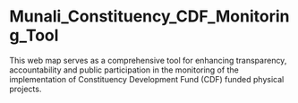 # Munali_Constituency_CDF_Monitoring_Tool
This web map serves as a comprehensive tool for enhancing transparency, accountability and public participation in the monitoring of the implementation of Constituency Development Fund (CDF) funded physical projects.
